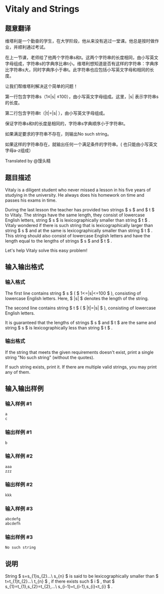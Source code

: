 # Vitaly and Strings

## 题意翻译

维塔利是一个勤奋的学生，在大学阶段，他从来没有逃过一堂课。他总是按时做作业，并顺利通过考试。

在上一节课，老师给了他两个字符串s和t。这两个字符串的长度相同，由小写英文字母组成，字符串s的字典序比串t小。维塔利想知道是否有这样的字符串：字典序比字符串s大，同时字典序小于串t。此字符串也应包括小写英文字母和相同的长度。

让我们帮维塔利解决这个简单的问题！

第一行包含字符串s（1≤|s| ≤100），由小写英文字母组成。这里，|s| 表示字符串s的长度。

第二行包含字符串t（|t|=|s| ），由小写英文字母组成。

保证字符串s和t的长度是相同的，字符串s字典顺序小于字符串t。

如果满足要求的字符串不存在，则输出No such string。

如果这样的字符串存在，就输出任何一个满足条件的字符串。( 也只能由小写英文字母a-z组成）

Translated by @馒头精

## 题目描述

Vitaly is a diligent student who never missed a lesson in his five years of studying in the university. He always does his homework on time and passes his exams in time.

During the last lesson the teacher has provided two strings $ s $ and $ t $ to Vitaly. The strings have the same length, they consist of lowercase English letters, string $ s $ is lexicographically smaller than string $ t $ . Vitaly wondered if there is such string that is lexicographically larger than string $ s $ and at the same is lexicographically smaller than string $ t $ . This string should also consist of lowercase English letters and have the length equal to the lengths of strings $ s $ and $ t $ .

Let's help Vitaly solve this easy problem!

## 输入输出格式

### 输入格式

The first line contains string $ s $ ( $ 1<=|s|<=100 $ ), consisting of lowercase English letters. Here, $ |s| $ denotes the length of the string.

The second line contains string $ t $ ( $ |t|=|s| $ ), consisting of lowercase English letters.

It is guaranteed that the lengths of strings $ s $ and $ t $ are the same and string $ s $ is lexicographically less than string $ t $ .

### 输出格式

If the string that meets the given requirements doesn't exist, print a single string "No such string" (without the quotes).

If such string exists, print it. If there are multiple valid strings, you may print any of them.

## 输入输出样例

### 输入样例 #1

```cpp
a
c

```
### 输出样例 #1

```cpp
b

```
### 输入样例 #2

```cpp
aaa
zzz

```
### 输出样例 #2

```cpp
kkk

```
### 输入样例 #3

```cpp
abcdefg
abcdefh

```
### 输出样例 #3

```cpp
No such string

```
## 说明

String $ s=s_{1}s_{2}...\ s_{n} $ is said to be lexicographically smaller than $ t=t_{1}t_{2}...\ t_{n} $ , if there exists such $ i $ , that $ s_{1}=t_{1},s_{2}=t_{2},...\ s_{i-1}=t_{i-1},s_{i}<t_{i} $ .

